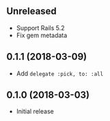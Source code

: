 ## Unreleased

* Support Rails 5.2
* Fix gem metadata


## 0.1.1 (2018-03-09)

* Add `delegate :pick, to: :all`


## 0.1.0 (2018-03-03)

* Initial release
